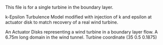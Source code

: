 This file is for a single turbine in the boundary layer.

k-Epsilon Turbulence Model modified with injection of k and epsilon at actuator disk to match recovery of a real wind turbine.

An Actuator Disks representing a wind turbine in a boundary layer flow. A 6.75m long domain in the wind tunnel. Turbine coordinate (35 0.5 0.1875)
